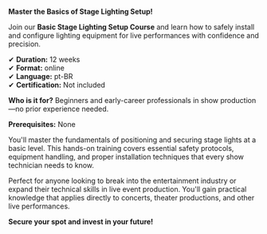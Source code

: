 **Master the Basics of Stage Lighting Setup!**

Join our **Basic Stage Lighting Setup Course** and learn how to safely install and configure lighting equipment for live performances with confidence and precision.

✔ **Duration:** 12 weeks  
✔ **Format:** online  
✔ **Language:** pt-BR  
✔ **Certification:** Not included

**Who is it for?** Beginners and early-career professionals in show production—no prior experience needed.

**Prerequisites:** None

You'll master the fundamentals of positioning and securing stage lights at a basic level. This hands-on training covers essential safety protocols, equipment handling, and proper installation techniques that every show technician needs to know.

Perfect for anyone looking to break into the entertainment industry or expand their technical skills in live event production. You'll gain practical knowledge that applies directly to concerts, theater productions, and other live performances.

**Secure your spot and invest in your future!**